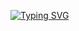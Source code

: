 
[![Typing SVG](https://readme-typing-svg.herokuapp.com?color=F79DEA&center=%D0%BB%D0%BE%D0%B6%D1%8C&vCenter=%D0%BB%D0%BE%D0%B6%D1%8C&lines=KALENSKY)](https://git.io/typing-svg)
